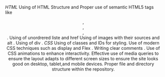 *HTML*
Using of HTML Structure  and Proper use of semantic HTML5 tags like <header>,<footer>, <nav>, <section> .
Using of unordrered liste and href 
Using of images with their sources and alt .
Using of div .
*CSS*
Using of classes and IDs for styling.
Use of modern CSS techniques such as display and Flex .
Writing clear comments .
Use of CSS  animations to enhance interactivity.
Effective use of media queries to ensure the layout adapts to different screen sizes to ensure the site looks good on desktop, tablet,and mobile devices.
Proper file and directory structure within the repository.

